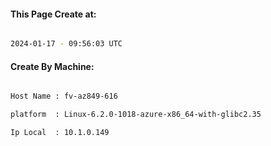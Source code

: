 
   
#### This Page Create at:

```bash

2024-01-17 - 09:56:03 UTC

```

#### Create By Machine:

```bash

Host Name : fv-az849-616

platform  : Linux-6.2.0-1018-azure-x86_64-with-glibc2.35

Ip Local  : 10.1.0.149

```

